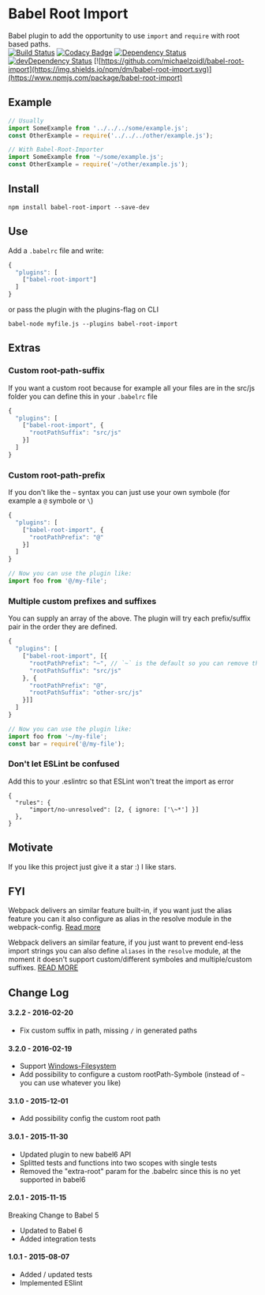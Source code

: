 # Babel Root Import
Babel plugin to add the opportunity to use `import` and `require` with root based paths.<br>
[![Build Status](https://travis-ci.org/michaelzoidl/babel-root-import.svg?branch=master)](https://travis-ci.org/michaelzoidl/babel-root-import)
[![Codacy Badge](https://img.shields.io/codacy/98f77bcc84964e67a2754e563b962d27.svg)](https://www.codacy.com/app/me_1438/both-io)
[![Dependency Status](https://david-dm.org/michaelzoidl/babel-root-import.svg)](https://david-dm.org/michaelzoidl/babel-root-import)
[![devDependency Status](https://david-dm.org/michaelzoidl/babel-root-import/dev-status.svg)](https://david-dm.org/michaelzoidl/babel-root-import#info=devDependencies)
[![https://github.com/michaelzoidl/babel-root-import](https://img.shields.io/npm/dm/babel-root-import.svg)](https://www.npmjs.com/package/babel-root-import)

## Example
```javascript
// Usually
import SomeExample from '../../../some/example.js';
const OtherExample = require('../../../other/example.js');

// With Babel-Root-Importer
import SomeExample from '~/some/example.js';
const OtherExample = require('~/other/example.js');
```

## Install
```
npm install babel-root-import --save-dev
```

## Use
Add a `.babelrc` file and write:
```javascript
{
  "plugins": [
    ["babel-root-import"]
  ]
}

```
or pass the plugin with the plugins-flag on CLI
```
babel-node myfile.js --plugins babel-root-import
```

## Extras
### Custom root-path-suffix
If you want a custom root because for example all your files are in the src/js folder you can define this in your `.babelrc` file
```javascript
{
  "plugins": [
    ["babel-root-import", {
      "rootPathSuffix": "src/js"
    }]
  ]
}
```

### Custom root-path-prefix
If you don't like the `~` syntax you can just use your own symbole (for example a `@` symbole or `\`)
```javascript
{
  "plugins": [
    ["babel-root-import", {
      "rootPathPrefix": "@"
    }]
  ]
}

// Now you can use the plugin like:
import foo from '@/my-file';
```

### Multiple custom prefixes and suffixes
You can supply an array of the above. The plugin will try each prefix/suffix pair in the order they are defined.
```javascript
{
  "plugins": [
    ["babel-root-import", [{
      "rootPathPrefix": "~", // `~` is the default so you can remove this if you want
      "rootPathSuffix": "src/js"
    }, {
      "rootPathPrefix": "@",
      "rootPathSuffix": "other-src/js"
    }]]
  ]
}

// Now you can use the plugin like:
import foo from '~/my-file';
const bar = require('@/my-file');
```

### Don't let ESLint be confused
Add this to your .eslintrc so that ESLint won't treat the import as error
```
{
  "rules": {
      "import/no-unresolved": [2, { ignore: ['\~*'] }]
  },
}
```
## Motivate
If you like this project just give it a star :) I like stars.

## FYI
Webpack delivers an similar feature built-in, if you want just the alias feature you can it also configure as alias in the resolve module in the webpack-config.
[Read more](http://xabikos.com/2015/10/03/Webpack-aliases-and-relative-paths/)

Webpack delivers an similar feature, if you just want to prevent end-less import strings you can also define `aliases` in the `resolve` module, at the moment it doesn't support custom/different symboles and multiple/custom suffixes.
[READ MORE](http://xabikos.com/2015/10/03/Webpack-aliases-and-relative-paths/)

## Change Log
#### 3.2.2 - 2016-02-20
- Fix custom suffix in path, missing `/` in generated paths

#### 3.2.0 - 2016-02-19
- Support [Windows-Filesystem](http://superuser.com/questions/176388/why-does-windows-use-backslashes-for-paths-and-unix-forward-slashes/176395#176395)
- Add possibility to configure a custom rootPath-Symbole (instead of `~` you can use whatever you like)

#### 3.1.0 - 2015-12-01
- Add possibility config the custom root path

#### 3.0.1 - 2015-11-30
- Updated plugin to new babel6 API
- Splitted tests and functions into two scopes with single tests
- Removed the "extra-root" param for the .babelrc since this is no yet supported in babel6

#### 2.0.1 - 2015-11-15
Breaking Change to Babel 5
- Updated to Babel 6
- Added integration tests

#### 1.0.1 - 2015-08-07
- Added / updated tests
- Implemented ESlint
